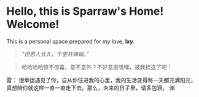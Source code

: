 # Hello, this is Sparraw's Home! Welcome! 
This is a personal space prepared for my love, **lxy**.        

> *“但愿人长久，千里共婵娟。”*

>哈哈哈哈惊不惊喜，意不意外？不好意思嘿嘿，被我挂这了吧！

雷：
很幸运遇见了你，自从你住进我的心里，我的生活变得每一天都充满阳光，真想陪你就这样一直一直走下去。那么，未来的日子里，请多包涵。
渊
